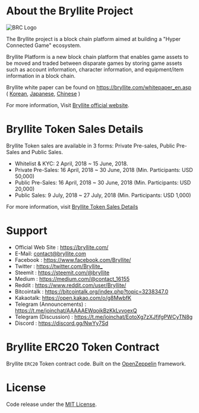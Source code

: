 # About the Bryllite Project
![BRC Logo](https://user-images.githubusercontent.com/34913181/38799199-bb84f384-419e-11e8-8c48-d58990d008d1.png)

The Bryllite project is a block chain platform aimed at building a "Hyper Connected Game" ecosystem.

Bryllite Platform is a new block chain platform that enables game assets to be moved and traded between disparate games by storing game assets such as account information, character information, and equipment/item information in a block chain.

Bryllite white paper can be found on <https://bryllite.com/whitepaper_en.asp> ( [Korean](https://bryllite.com/whitepaper_ko.asp), [Japanese](https://bryllite.com/whitepaper_ja.asp), [Chinese](https://bryllite.com/whitepaper_zh.asp) )

For more information, Visit [Bryllite official website](https://bryllite.com/).

# Bryllite Token Sales Details
Bryllite Token sales are available in 3 forms: Private Pre-sales, Public Pre-Sales and Public Sales.

* Whitelist & KYC: 2 April, 2018 ~ 15 June, 2018.
* Private Pre-Sales: 16 April, 2018 ~ 30 June, 2018 (Min. Participants: USD 50,000)
* Public Pre-Sales: 16 April, 2018 ~ 30 June, 2018 (Min. Participants: USD 20,000)
* Public Sales: 9 July, 2018 ~ 27 July, 2018 (Min. Participants: USD 1,000)

For more information, visit [Bryllite Token Sales Details](https://bryllite.com/en/tokenSale.asp)

# Support

* Official Web Site : <https://bryllite.com/>
* E-Mail: <contact@bryllite.com>
* Facebook : <https://www.facebook.com/Bryllite/>
* Twitter : <https://twitter.com/Bryllite_>
* Steemit : <https://steemit.com/@bryllite>
* Medium : <https://medium.com/@contact_16155>
* Reddit : <https://www.reddit.com/user/Bryllite/>
* Bitcointalk : <https://bitcointalk.org/index.php?topic=3238347.0>
* Kakaotalk: <https://open.kakao.com/o/g8MwbfK>
* Telegram (Announcements) : <https://t.me/joinchat/AAAAAEWqoikBzKkLvvoexQ>
* Telegram (Discussion) : <https://t.me/joinchat/EotoXg7zXJfjfgPWCyTN8g>
* Discord : <https://discord.gg/NwYy7Sd>

# Bryllite ERC20 Token Contract

Bryllite `ERC20` Token contract code. Built on the [OpenZeppelin](https://openzeppelin.org) framework.

# License

Code release under the [MIT License](https://github.com/bryllite/bryllite-ico/blob/master/LICENSE).
